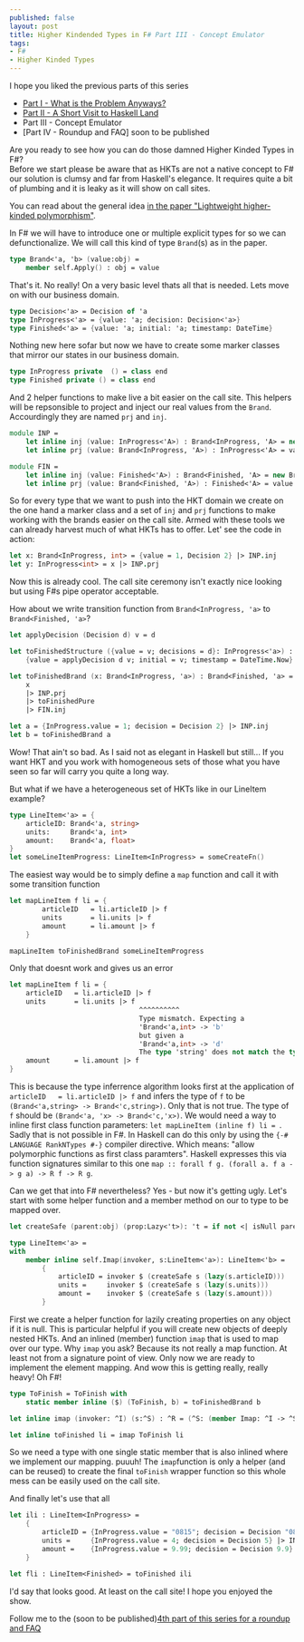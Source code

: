 ```yaml
---
published: false
layout: post
title: Higher Kindended Types in F# Part III - Concept Emulator
tags:
- F#
- Higher Kinded Types
---
```


I hope you liked the previous parts of this series 
- [Part I - What is the Problem Anyways?](https://robkuz.github.io/Higher-kinded-types-in-fsharp-Intro-Part-I/)
- [Part II - A Short Visit to Haskell Land](https://github.com/robkuz/robkuz.github.io/blob/master/_posts/2017-01-31-HKTS-in-fsharp-Part-II-A-Short-Visit-To-Haskell-Land.md)
- Part III - Concept Emulator 
- [Part IV - Roundup and FAQ] soon to be published

Are you ready to see how you can do those damned Higher Kinded Types in F#?  
Before we start please be aware that as HKTs are not a native concept to F# our solution is clumsy and far from Haskell's elegance. 
It requires quite a bit of plumbing and it is leaky as it will show on call sites.

You can read about the general idea [in the paper "Lightweight higher-kinded polymorphism"](https://ocamllabs.github.io/higher/lightweight-higher-kinded-polymorphism.pdf). 

In F# we will have to introduce one or multiple explicit types for so we can defunctionalize. 
We will call this kind of type `Brand`(s) as in the paper.

``` fsharp
type Brand<'a, 'b> (value:obj) =
    member self.Apply() : obj = value   
```
That's it. No really! On a very basic level thats all that is needed. 
Lets move on with our business domain.

``` fsharp
type Decision<'a> = Decision of 'a
type InProgress<'a> = {value: 'a; decision: Decision<'a>}
type Finished<'a> = {value: 'a; initial: 'a; timestamp: DateTime}
```

Nothing new here sofar but now we have to create some marker classes that mirror our states in our business domain.

``` fsharp
type InProgress private  () = class end
type Finished private () = class end
```

And 2 helper functions to make live a bit easier on the call site. This helpers will be repsonsible to project and inject our real values from the `Brand`. 
Accourdingly they are named `prj` and `inj`.

``` fsharp
module INP =
    let inline inj (value: InProgress<'A>) : Brand<InProgress, 'A> = new Brand<_,_>(value)
    let inline prj (value: Brand<InProgress, 'A>) : InProgress<'A> = value.Apply() :?> _

module FIN =
    let inline inj (value: Finished<'A>) : Brand<Finished, 'A> = new Brand<_,_>(value)
    let inline prj (value: Brand<Finished, 'A>) : Finished<'A> = value.Apply() :?> _
```

So for every type that we want to push into the HKT domain we create on the one hand a marker class and a set of `inj` and `prj` functions 
to make working with the brands easier on the call site. Armed with these tools we can already harvest much of what HKTs has to offer. 
Let' see the code in action:

``` fsharp
let x: Brand<InProgress, int> = {value = 1, Decision 2} |> INP.inj
let y: InProgress<int> = x |> INP.prj
```

Now this is already cool. The call site ceremony isn't exactly nice looking but using F#s pipe operator acceptable. 

How about we write transition function from `Brand<InProgress, 'a>` to `Brand<Finished, 'a>`?

``` fsharp
let applyDecision (Decision d) v = d

let toFinishedStructure ({value = v; decisions = d}: InProgress<'a>) : Finished<'a> =
    {value = applyDecision d v; initial = v; timestamp = DateTime.Now}

let toFinishedBrand (x: Brand<InProgress, 'a>) : Brand<Finished, 'a> = 
    x 
    |> INP.prj
    |> toFinishedPure
    |> FIN.inj

let a = {InProgress.value = 1; decision = Decision 2} |> INP.inj
let b = toFinishedBrand a
```

Wow! That ain't so bad. As I said not as elegant in Haskell but still... 
If you want HKT and you work with homogeneous sets of those what you have seen so far will carry you quite a long way.

But what if we have a heterogeneous set of HKTs like in our LineItem example? 

``` fsharp
type LineItem<'a> = {
    articleID: Brand<'a, string>
    units:     Brand<'a, int>
    amount:    Brand<'a, float>
}
let someLineItemProgress: LineItem<InProgress> = someCreateFn()
```

The easiest way would be to simply define a `map` function and call it with some transition function

``` fsharp
let mapLineItem f li = {
        articleID   = li.articleID |> f
        units       = li.units |> f
        amount      = li.amount |> f
    }

mapLineItem toFinishedBrand someLineItemProgress
```

Only that doesnt work and gives us an error

``` fsharp
let mapLineItem f li = {
    articleID   = li.articleID |> f
    units       = li.units |> f
                                ^^^^^^^^^^
                                Type mismatch. Expecting a
                                'Brand<'a,int> -> 'b'    
                                but given a
                                'Brand<'a,int> -> 'd'    
                                The type 'string' does not match the type 'int'
    amount      = li.amount |> f
}
```

This is because the type inferrence algorithm looks first at the application of `articleID   = li.articleID |> f` and infers the type of
`f` to be `(Brand<'a,string> -> Brand<'c,string>)`. Only that is not true. The type of `f` should be `(Brand<'a, 'x> -> Brand<'c,'x>)`. 
We would need a way to inline first class function parameters: `let mapLineItem (inline f) li = `. 
Sadly that is not possible in F#. In Haskell can do this only by using the `{-# LANGUAGE RankNTypes #-}` compiler directive. 
Which means: "allow polymorphic functions as first class paramters". 
Haskell expresses this via function signatures similar to this one `map :: forall f g. (forall a. f a -> g a) -> R f -> R g`.

Can we get that into F# nevertheless? Yes - but now it's getting ugly. 
Let's start with some helper function and a member method on our to type to be mapped over.

``` fsharp
let createSafe (parent:obj) (prop:Lazy<'t>): 't = if not <| isNull parent then prop.Force() else Unchecked.defaultof<'t>

type LineItem<'a> = 
with        
    member inline self.Imap(invoker, s:LineItem<'a>): LineItem<'b> =
        {
            articleID = invoker $ (createSafe s (lazy(s.articleID)))
            units =     invoker $ (createSafe s (lazy(s.units))) 
            amount =    invoker $ (createSafe s (lazy(s.amount))) 
        }
```

First we create a helper function for lazily creating properties on any object if it is null. This is particular helpful if you will create new objects of deeply nested HKTs.
And an inlined (member) function `imap` that is used to map over our type. Why `imap` you ask? Because its not really a map function. At least not from a signature point of view.
Only now we are ready to implement the element mapping. And wow this is getting really, really heavy! Oh F#! <sigh>

``` fsharp
type ToFinish = ToFinish with 
    static member inline ($) (ToFinish, b) = toFinishedBrand b

let inline imap (invoker: ^I) (s:^S) : ^R = (^S: (member Imap: ^I -> ^S -> ^R) (s, invoker, s))

let inline toFinished li = imap ToFinish li
```

So we need a type with one single static member that is also inlined where we implement our mapping. puuuh!
The `imap`function is only a helper (and can be reused) to create the final `toFinish` wrapper function so this whole mess can be easily used on the call site.

And finally let's use that all

``` fsharp
let ili : LineItem<InProgress> = 
    {
        articleID = {InProgress.value = "0815"; decision = Decision "0815"} |> INP.inj
        units =     {InProgress.value = 4; decision = Decision 5} |> INP.inj
        amount =    {InProgress.value = 9.99; decision = Decision 9.9} |> INP.inj
    }

let fli : LineItem<Finished> = toFinished ili
```

I'd say that looks good. At least on the call site! 
I hope you enjoyed the show.

Follow me to the (soon to be published)[4th part of this series for a roundup and FAQ]()